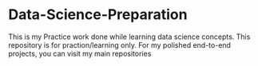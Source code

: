 # Data-Science-Preparation 

This is my Practice work done while learning data science concepts.
This repository is for praction/learning only. 
For my polished end-to-end projects, you can visit my main repositories
